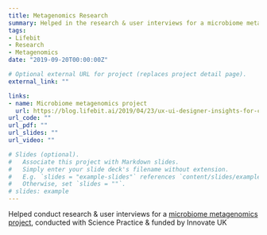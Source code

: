 ```yaml
---
title: Metagenomics Research
summary: Helped in the research & user interviews for a microbiome metagenomics project
tags:
- Lifebit
- Research
- Metagenomics
date: "2019-09-20T00:00:00Z"

# Optional external URL for project (replaces project detail page).
external_link: ""

links:
- name: Microbiome metagenomics project
  url: https://blog.lifebit.ai/2019/04/23/ux-ui-designer-insights-for-creating-a-user-friendly-clinical-gut-microbiome-ai-based-analysis-platform/
url_code: ""
url_pdf: ""
url_slides: ""
url_video: ""

# Slides (optional).
#   Associate this project with Markdown slides.
#   Simply enter your slide deck's filename without extension.
#   E.g. `slides = "example-slides"` references `content/slides/example-slides.md`.
#   Otherwise, set `slides = ""`.
# slides: example
---
```


Helped conduct research & user interviews for a [microbiome metagenomics project](https://blog.lifebit.ai/2019/04/23/ux-ui-designer-insights-for-creating-a-user-friendly-clinical-gut-microbiome-ai-based-analysis-platform/), conducted with Science Practice & funded by Innovate UK